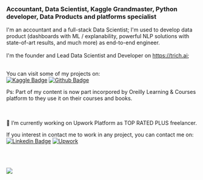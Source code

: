 ### Accountant, Data Scientist, Kaggle Grandmaster, Python developer, Data Products and platforms specialist


I'm an accountant and a full-stack Data Scientist; I'm used to develop data product (dashboards with ML / explanability, powerful NLP solutions with state-of-art results, and much more) as end-to-end engineer.  <br><br>
I'm the founder and Lead Data Scientist and Developer on https://trich.ai;
<br><br>

You can visit some of my projects on:<br>
[![Kaggle Badge](https://img.shields.io/badge/-Kaggle-blue?style=flat-square&logo=Kaggle&logoColor=white&link=https://kaggle.com/kabure/notebooks)](https://kaggle.com/kabure/notebooks)
[![Github Badge](https://img.shields.io/badge/-Portfolio-8a37db?style=flat-square&logo=Github&logoColor=white&link=https://portfolio.trich.ai)](https://portfolio.trich.ai)

Ps: Part of my content is now part incorpored by Oreilly Learning & Courses platform to they use it on their courses and books. 

<br><br>
🔭 I’m currently working on Upwork Platform as TOP RATED PLUS freelancer.

If you interest in contact me to work in any project, you can contact me on:<br>
[![Linkedin Badge](https://img.shields.io/badge/-LinkedIn-blue?style=flat-square&logo=Linkedin&logoColor=white&link=https://www.linkedin.com/in/leonardoferreirads/)](https://www.linkedin.com/in/leonardoferreirads/)
[![Upwork](https://img.shields.io/badge/-UpWork-8a37db?style=flat-square&color=green&link=https://www.upwork.com/fl/leonardoferreiradasilva)](https://www.upwork.com/fl/leonardoferreiradasilva)

<br><br>

![](https://komarev.com/ghpvc/?username=kaburelabs)

<!--
**kaburelabs/kaburelabs** is a ✨ _special_ ✨ repository because its `README.md` (this file) appears on your GitHub profile.

Here are some ideas to get you started:

- 🔭 I’m currently working on ...
- 🌱 I’m currently learning ...
- 👯 I’m looking to collaborate on ...
- 🤔 I’m looking for help with ...
- 💬 Ask me about ...
- 📫 How to reach me: ...
- 😄 Pronouns: ...
- ⚡ Fun fact: ...
-->
